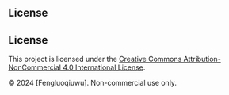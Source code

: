 ## License

## License

This project is licensed under the [Creative Commons Attribution-NonCommercial 4.0 International License](https://creativecommons.org/licenses/by-nc/4.0/).

© 2024 [Fengluoqiuwu]. Non-commercial use only.